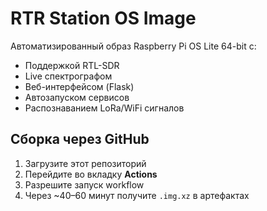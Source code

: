 # RTR Station OS Image

Автоматизированный образ Raspberry Pi OS Lite 64-bit с:

- Поддержкой RTL-SDR
- Live спектрографом
- Веб-интерфейсом (Flask)
- Автозапуском сервисов
- Распознаванием LoRa/WiFi сигналов

## Сборка через GitHub

1. Загрузите этот репозиторий
2. Перейдите во вкладку **Actions**
3. Разрешите запуск workflow
4. Через ~40–60 минут получите `.img.xz` в артефактах
